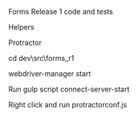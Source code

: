 Forms Release 1 code and tests

Helpers

Protractor

cd dev\src\forms_r1

webdriver-manager start

Run gulp script connect-server-start

Right click and run protractorconf.js